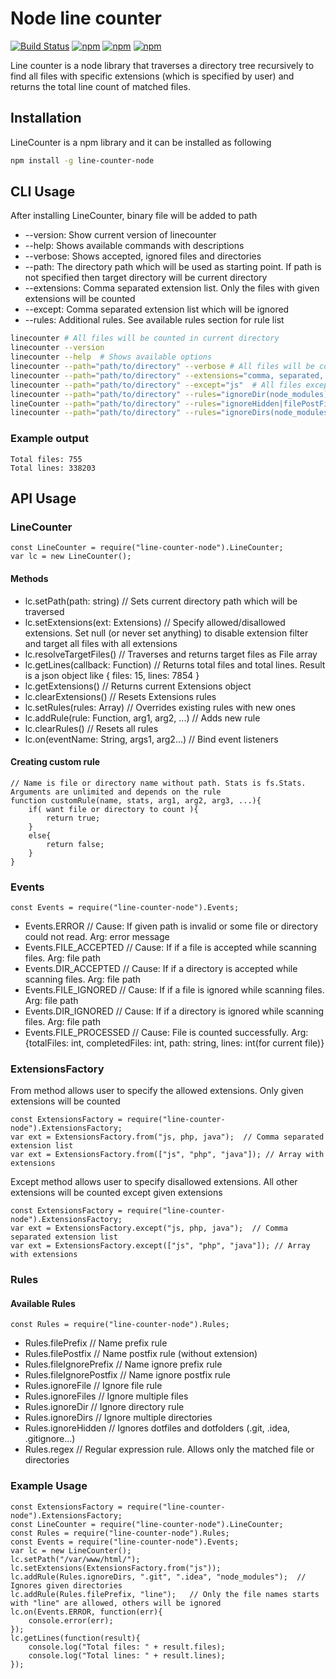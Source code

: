 # Node line counter
[![Build Status](https://travis-ci.org/social13/line-counter-node.svg?branch=master)](https://travis-ci.org/social13/line-counter-node)
[![npm](https://img.shields.io/npm/v/line-counter-node.svg)](https://www.npmjs.com/package/line-counter-node)
[![npm](https://img.shields.io/npm/l/line-counter-node.svg)](https://github.com/social13/line-counter-node/blob/master/LICENSE)
[![npm](https://img.shields.io/npm/dt/line-counter-node.svg)](https://www.npmjs.com/package/line-counter-node)

Line counter is a node library that traverses a directory tree recursively to find all files with specific extensions (which is specified by user) and returns the total line count of matched files.

## Installation
LineCounter is a npm library and it can be installed as following
```bash
npm install -g line-counter-node
```

## CLI Usage
After installing LineCounter, binary file will be added to path
- --version: Show current version of linecounter
- --help: Shows available commands with descriptions
- --verbose: Shows accepted, ignored files and directories
- --path: The directory path which will be used as starting point. If path is not specified then target directory will be current directory
- --extensions: Comma separated extension list. Only the files with given extensions will be counted
- --except: Comma separated extension list which will be ignored
- --rules: Additional rules. See available rules section for rule list
```bash
linecounter # All files will be counted in current directory
linecounter --version
linecounter --help  # Shows available options
linecounter --path="path/to/directory" --verbose # All files will be counted and printed
linecounter --path="path/to/directory" --extensions="comma, separated, extensions"
linecounter --path="path/to/directory" --except="js"  # All files except the files with js extension will be counted
linecounter --path="path/to/directory" --rules="ignoreDir(node_modules)"
lineCounter --path="path/to/directory" --rules="ignoreHidden|filePostFix(test)"  # multiple rule usage. Separate rules with | character
linecounter --path="path/to/directory" --rules="ignoreDirs(node_modules,tests,lib,src)"   # multiple aguments with one rule usage
```
### Example output
```
Total files: 755
Total lines: 338203
```

## API Usage
### LineCounter
```node
const LineCounter = require("line-counter-node").LineCounter;
var lc = new LineCounter();
```
#### Methods
- lc.setPath(path: string)      // Sets current directory path which will be traversed
- lc.setExtensions(ext: Extensions)     // Specify allowed/disallowed extensions. Set null (or never set anything) to disable extension filter and target all files with all extensions
- lc.resolveTargetFiles()   // Traverses and returns target files as File array
- lc.getLines(callback: Function)  // Returns total files and total lines. Result is a json object like { files: 15, lines: 7854 }
- lc.getExtensions()    // Returns current Extensions object
- lc.clearExtensions()  // Resets Extensions rules
- lc.setRules(rules: Array)  // Overrides existing rules with new ones
- lc.addRule(rule: Function, arg1, arg2, ...)   // Adds new rule
- lc.clearRules()   // Resets all rules
- lc.on(eventName: String, args1, arg2...)   // Bind event listeners

#### Creating custom rule
```node
// Name is file or directory name without path. Stats is fs.Stats. Arguments are unlimited and depends on the rule
function customRule(name, stats, arg1, arg2, arg3, ...){
    if( want file or directory to count ){
        return true;
    }
    else{
        return false;
    }
}
```

### Events
```node
const Events = require("line-counter-node").Events;
```
- Events.ERROR  // Cause: If given path is invalid or some file or directory could not read. Arg: error message
- Events.FILE_ACCEPTED  // Cause: If if a file is accepted while scanning files. Arg: file path
- Events.DIR_ACCEPTED   // Cause: If if a directory is accepted while scanning files. Arg: file path
- Events.FILE_IGNORED   // Cause: If if a file is ignored while scanning files. Arg: file path
- Events.DIR_IGNORED    // Cause: If if a directory is ignored while scanning files. Arg: file path
- Events.FILE_PROCESSED // Cause: File is counted successfully. Arg: {totalFiles: int, completedFiles: int, path: string, lines: int(for current file)}

### ExtensionsFactory
From method allows user to specify the allowed extensions. Only given extensions will be counted
```node
const ExtensionsFactory = require("line-counter-node").ExtensionsFactory;
var ext = ExtensionsFactory.from("js, php, java");  // Comma separated extension list
var ext = ExtensionsFactory.from(["js", "php", "java"]); // Array with extensions
```
Except method allows user to specify disallowed extensions. All other extensions will be counted except given extensions
```node
const ExtensionsFactory = require("line-counter-node").ExtensionsFactory;
var ext = ExtensionsFactory.except("js, php, java");  // Comma separated extension list
var ext = ExtensionsFactory.except(["js", "php", "java"]); // Array with extensions
```

### Rules
#### Available Rules
```node
const Rules = require("line-counter-node").Rules;
```
- Rules.filePrefix          // Name prefix rule
- Rules.filePostfix         // Name postfix rule (without extension)
- Rules.fileIgnorePrefix    // Name ignore prefix rule
- Rules.fileIgnorePostfix   // Name ignore postfix rule
- Rules.ignoreFile          // Ignore file rule
- Rules.ignoreFiles         // Ignore multiple files
- Rules.ignoreDir           // Ignore directory rule
- Rules.ignoreDirs          // Ignore multiple directories
- Rules.ignoreHidden        // Ignores dotfiles and dotfolders (.git, .idea, .gitignore...)
- Rules.regex               // Regular expression rule. Allows only the matched file or directories

### Example Usage
```node
const ExtensionsFactory = require("line-counter-node").ExtensionsFactory;
const LineCounter = require("line-counter-node").LineCounter;
const Rules = require("line-counter-node").Rules;
const Events = require("line-counter-node").Events;
var lc = new LineCounter();
lc.setPath("/var/www/html/");
lc.setExtensions(ExtensionsFactory.from("js"));
lc.addRule(Rules.ignoreDirs, ".git", ".idea", "node_modules");  // Ignores given directories
lc.addRule(Rules.filePrefix, "line");   // Only the file names starts with "line" are allowed, others will be ignored
lc.on(Events.ERROR, function(err){
    console.error(err);
});
lc.getLines(function(result){
    console.log("Total files: " + result.files);
    console.log("Total lines: " + result.lines);
});
```